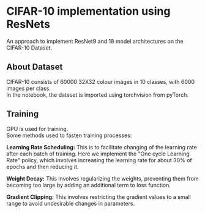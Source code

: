 # CIFAR-10 implementation using ResNets

An approach to implement ResNet9 and 18 model architectures on the CIFAR-10 Dataset.  

## About Dataset
CIFAR-10 consists of 60000 32X32 colour images in 10 classes, with 6000 images per class.  
In the notebook, the dataset is imported using torchvision from pyTorch.

## Training     
GPU is used for training.  
Some methods used to fasten training processes:  
 
   __Learning Rate Scheduling:__ This is to facilitate changing of the learning rate after each batch of training. Here we implement the "One cycle Learning Rate"     policy, which involves increasing the learning rate for about 30% of epochs and then reducing it.
     
   __Weight Decay:__ This involves regularizing the weights, preventing them from becoming too large by adding an additional term to loss function.

   __Gradient Clipping:__ This involves restricting the gradient values to a small range to avoid undesirable changes in parameters.




